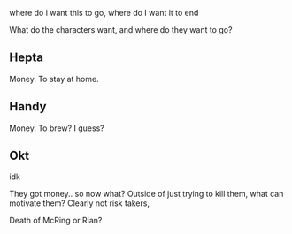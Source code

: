 where do i want this to go, where do I want it to end

What do the characters want, and where do they want to go?

## Hepta
Money. To stay at home.

## Handy
Money. To brew? I guess?

## Okt
idk


They got money.. so now what? Outside of just trying to kill them, what can motivate them?
Clearly not risk takers, 

Death of McRing or Rian? 